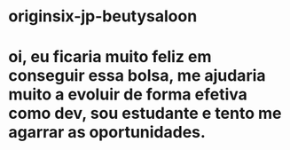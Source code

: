 # originsix-jp-beutysaloon
# oi, eu ficaria muito feliz em conseguir essa bolsa, me ajudaria muito a evoluir de forma efetiva como dev, sou estudante e tento me agarrar as oportunidades.
